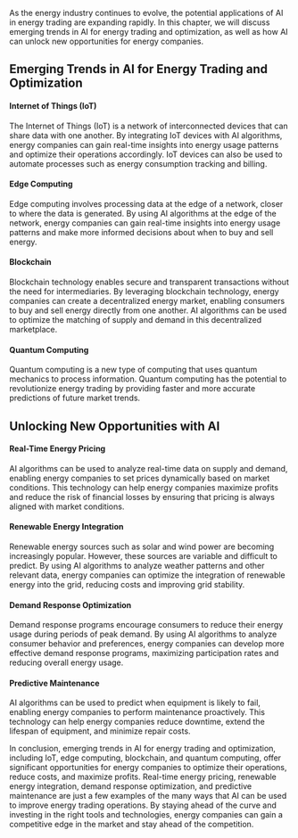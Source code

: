 
As the energy industry continues to evolve, the potential applications of AI in energy trading are expanding rapidly. In this chapter, we will discuss emerging trends in AI for energy trading and optimization, as well as how AI can unlock new opportunities for energy companies.

Emerging Trends in AI for Energy Trading and Optimization
---------------------------------------------------------

#### Internet of Things (IoT)

The Internet of Things (IoT) is a network of interconnected devices that can share data with one another. By integrating IoT devices with AI algorithms, energy companies can gain real-time insights into energy usage patterns and optimize their operations accordingly. IoT devices can also be used to automate processes such as energy consumption tracking and billing.

#### Edge Computing

Edge computing involves processing data at the edge of a network, closer to where the data is generated. By using AI algorithms at the edge of the network, energy companies can gain real-time insights into energy usage patterns and make more informed decisions about when to buy and sell energy.

#### Blockchain

Blockchain technology enables secure and transparent transactions without the need for intermediaries. By leveraging blockchain technology, energy companies can create a decentralized energy market, enabling consumers to buy and sell energy directly from one another. AI algorithms can be used to optimize the matching of supply and demand in this decentralized marketplace.

#### Quantum Computing

Quantum computing is a new type of computing that uses quantum mechanics to process information. Quantum computing has the potential to revolutionize energy trading by providing faster and more accurate predictions of future market trends.

Unlocking New Opportunities with AI
-----------------------------------

#### Real-Time Energy Pricing

AI algorithms can be used to analyze real-time data on supply and demand, enabling energy companies to set prices dynamically based on market conditions. This technology can help energy companies maximize profits and reduce the risk of financial losses by ensuring that pricing is always aligned with market conditions.

#### Renewable Energy Integration

Renewable energy sources such as solar and wind power are becoming increasingly popular. However, these sources are variable and difficult to predict. By using AI algorithms to analyze weather patterns and other relevant data, energy companies can optimize the integration of renewable energy into the grid, reducing costs and improving grid stability.

#### Demand Response Optimization

Demand response programs encourage consumers to reduce their energy usage during periods of peak demand. By using AI algorithms to analyze consumer behavior and preferences, energy companies can develop more effective demand response programs, maximizing participation rates and reducing overall energy usage.

#### Predictive Maintenance

AI algorithms can be used to predict when equipment is likely to fail, enabling energy companies to perform maintenance proactively. This technology can help energy companies reduce downtime, extend the lifespan of equipment, and minimize repair costs.

In conclusion, emerging trends in AI for energy trading and optimization, including IoT, edge computing, blockchain, and quantum computing, offer significant opportunities for energy companies to optimize their operations, reduce costs, and maximize profits. Real-time energy pricing, renewable energy integration, demand response optimization, and predictive maintenance are just a few examples of the many ways that AI can be used to improve energy trading operations. By staying ahead of the curve and investing in the right tools and technologies, energy companies can gain a competitive edge in the market and stay ahead of the competition.

